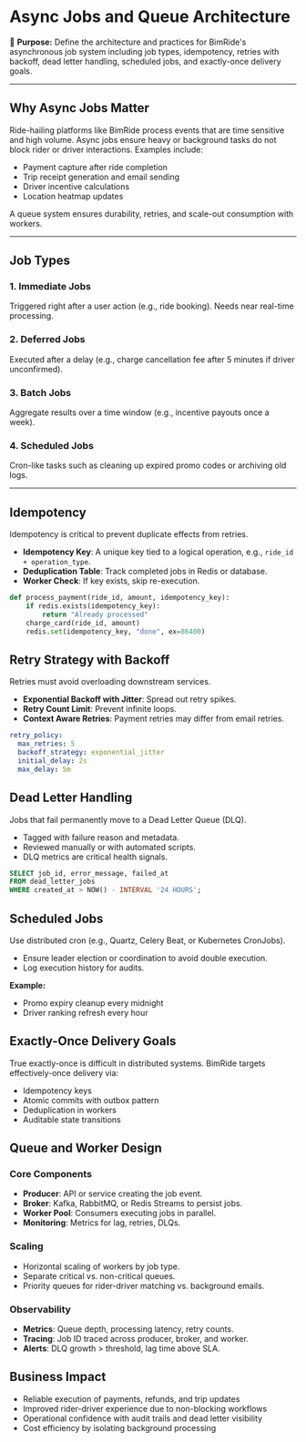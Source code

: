 # Async Jobs and Queue Architecture

🎯 **Purpose:** Define the architecture and practices for BimRide's asynchronous job system including job types, idempotency, retries with backoff, dead letter handling, scheduled jobs, and exactly-once delivery goals.

---

## Why Async Jobs Matter

Ride-hailing platforms like BimRide process events that are time sensitive and high volume. Async jobs ensure heavy or background tasks do not block rider or driver interactions. Examples include:

* Payment capture after ride completion  
* Trip receipt generation and email sending  
* Driver incentive calculations  
* Location heatmap updates  

A queue system ensures durability, retries, and scale-out consumption with workers.

---

## Job Types

### 1. **Immediate Jobs**  
Triggered right after a user action (e.g., ride booking). Needs near real-time processing.

### 2. **Deferred Jobs**  
Executed after a delay (e.g., charge cancellation fee after 5 minutes if driver unconfirmed).

### 3. **Batch Jobs**  
Aggregate results over a time window (e.g., incentive payouts once a week).

### 4. **Scheduled Jobs**  
Cron-like tasks such as cleaning up expired promo codes or archiving old logs.

---

## Idempotency

Idempotency is critical to prevent duplicate effects from retries.

* **Idempotency Key**: A unique key tied to a logical operation, e.g., `ride_id + operation_type`.  
* **Deduplication Table**: Track completed jobs in Redis or database.  
* **Worker Check**: If key exists, skip re-execution.  

```python
def process_payment(ride_id, amount, idempotency_key):
    if redis.exists(idempotency_key):
        return "Already processed"
    charge_card(ride_id, amount)
    redis.set(idempotency_key, "done", ex=86400)
```

## Retry Strategy with Backoff

Retries must avoid overloading downstream services.

* **Exponential Backoff with Jitter**: Spread out retry spikes.
* **Retry Count Limit**: Prevent infinite loops.
* **Context Aware Retries**: Payment retries may differ from email retries.

```yaml
retry_policy:
  max_retries: 5
  backoff_strategy: exponential_jitter
  initial_delay: 2s
  max_delay: 5m
```

## Dead Letter Handling

Jobs that fail permanently move to a Dead Letter Queue (DLQ).

* Tagged with failure reason and metadata.
* Reviewed manually or with automated scripts.
* DLQ metrics are critical health signals.

```sql
SELECT job_id, error_message, failed_at 
FROM dead_letter_jobs 
WHERE created_at > NOW() - INTERVAL '24 HOURS';
```

## Scheduled Jobs

Use distributed cron (e.g., Quartz, Celery Beat, or Kubernetes CronJobs).

* Ensure leader election or coordination to avoid double execution.
* Log execution history for audits.

**Example:**
* Promo expiry cleanup every midnight
* Driver ranking refresh every hour

## Exactly-Once Delivery Goals

True exactly-once is difficult in distributed systems. BimRide targets effectively-once delivery via:

* Idempotency keys
* Atomic commits with outbox pattern
* Deduplication in workers
* Auditable state transitions

## Queue and Worker Design

### Core Components

* **Producer**: API or service creating the job event.
* **Broker**: Kafka, RabbitMQ, or Redis Streams to persist jobs.
* **Worker Pool**: Consumers executing jobs in parallel.
* **Monitoring**: Metrics for lag, retries, DLQs.

### Scaling

* Horizontal scaling of workers by job type.
* Separate critical vs. non-critical queues.
* Priority queues for rider-driver matching vs. background emails.

### Observability

* **Metrics**: Queue depth, processing latency, retry counts.
* **Tracing**: Job ID traced across producer, broker, and worker.
* **Alerts**: DLQ growth > threshold, lag time above SLA.

## Business Impact

* Reliable execution of payments, refunds, and trip updates
* Improved rider-driver experience due to non-blocking workflows
* Operational confidence with audit trails and dead letter visibility
* Cost efficiency by isolating background processing